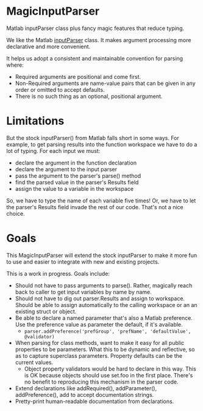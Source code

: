# MagicInputParser
Matlab inputParser class plus fancy magic features that reduce typing.

We like the Matlab [inputParser](http://www.mathworks.com/help/matlab/ref/inputparser-class.html) class.  It makes argument processing more declarative and more convenient.

It helps us adopt a consistent and maintainable convention for parsing where:
 - Required arguments are positional and come first.
 - Non-Required arguments are name-value pairs that can be given in any order or omitted to accept defaults.
 - There is no such thing as an optional, positional argument.
 
# Limitations
But the stock inputParser() from Matlab falls short in some ways. For example, to get parsing results into the function workspace we have to do a lot of typing.  For each input we must:
 - declare the argument in the function declaration
 - declare the argument to the input parser
 - pass the argument to the parser's parse() method
 - find the parsed value in the parser's Results field
 - assign the value to a variable in the workspace

So, we have to type the name of each variable five times!  Or, we have to let the parser's Results field invade the rest of our code. That's not a nice choice.

# Goals
This MagicInputParser will extend the stock inputParser to make it more fun to use and easier to integrate with new and existing projects.

This is a work in progress.  Goals include:
 - Should not have to pass arguments to parse().  Rather, magically reach back to caller to get input variables by name by name.
 - Should not have to dig out parser.Results and assign to workspace.  Should be able to assign automatically to the calling workspace or an an existing struct or object.
 - Be able to declare a named parameter that's also a Matlab preference.  Use the preference value as parameter the default, if it's available.
   - `parser.addPreference('prefGroup', 'prefName', 'defaultValue', @validator)`
 - When parsing for class methods, want to make it easy for all public properties to be parameters.  What this to be dynamic and reflective, so as to capture superclass parameters.  Property defaults can be the current values.  
   - Object property validators would be hard to declare in this way.  This is OK because objects should use set.foo in the first place.  There's no benefit to reproducing this mechanism in the parser code.
 - Extend declarations like addRequired(), addParameter(), addPreference(), add to accept documentation strings.
 - Pretty-print human-readable documentation from declarations.
